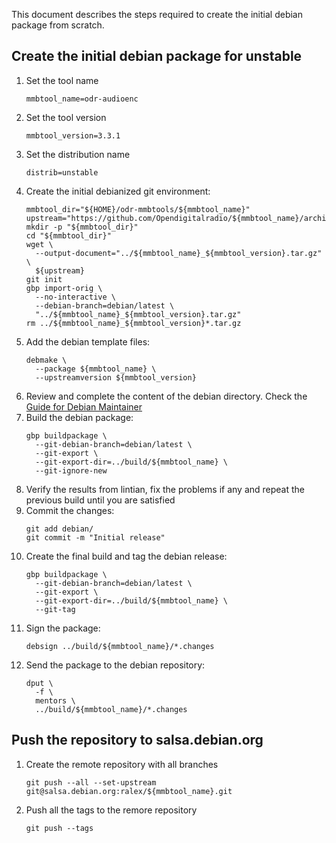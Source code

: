 This document describes the steps required to create the
initial debian package from scratch.

## Create the initial debian package for unstable

1. Set the tool name
   ```
   mmbtool_name=odr-audioenc
   ```
1. Set the tool version
   ```
   mmbtool_version=3.3.1
   ```
1. Set the distribution name
   ```
   distrib=unstable
   ```
1. Create the initial debianized git environment:
   ```
   mmbtool_dir="${HOME}/odr-mmbtools/${mmbtool_name}"
   upstream="https://github.com/Opendigitalradio/${mmbtool_name}/archive/refs/tags/v${mmbtool_version}.tar.gz"
   mkdir -p "${mmbtool_dir}"
   cd "${mmbtool_dir}"
   wget \
     --output-document="../${mmbtool_name}_${mmbtool_version}.tar.gz" \
     ${upstream}
   git init
   gbp import-orig \
     --no-interactive \
     --debian-branch=debian/latest \
     "../${mmbtool_name}_${mmbtool_version}.tar.gz"
   rm ../${mmbtool_name}_${mmbtool_version}*.tar.gz
   ```
1. Add the debian template files:
   ```
   debmake \
     --package ${mmbtool_name} \
     --upstreamversion ${mmbtool_version}
   ```
1. Review and complete the content of the debian directory. Check the [Guide for Debian Maintainer](https://www.debian.org/doc/manuals/debmake-doc/index.en.html)
1. Build the debian package:
   ```
   gbp buildpackage \
     --git-debian-branch=debian/latest \
     --git-export \
     --git-export-dir=../build/${mmbtool_name} \
     --git-ignore-new
   ```
1. Verify the results from lintian, fix the problems if any and repeat the 
previous build until you are satisfied
1. Commit the changes:
   ```
   git add debian/
   git commit -m "Initial release"
   ```
1. Create the final build and tag the debian release:
   ```
   gbp buildpackage \
     --git-debian-branch=debian/latest \
     --git-export \
     --git-export-dir=../build/${mmbtool_name} \
     --git-tag
   ```
1. Sign the package:
   ```
   debsign ../build/${mmbtool_name}/*.changes
   ```
1. Send the package to the debian repository:
   ```
   dput \
     -f \
     mentors \
     ../build/${mmbtool_name}/*.changes
   ```

## Push the repository to salsa.debian.org

1. Create the remote repository with all branches
   ```
   git push --all --set-upstream git@salsa.debian.org:ralex/${mmbtool_name}.git
   ```
1. Push all the tags to the remore repository
   ```
   git push --tags
   ```
